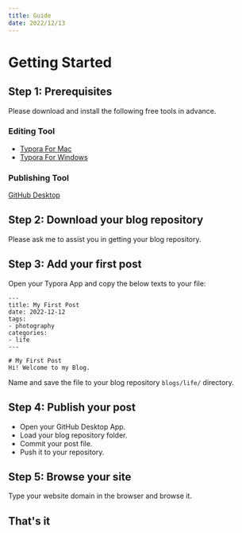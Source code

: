 ```yaml
---
title: Guide
date: 2022/12/13
---
```


# Getting Started

## Step 1: Prerequisites
Please download and install the following free tools in advance.

### Editing Tool
- [Typora For Mac](https://xclient.info/s/typora.html?a=dl&v=1.4.8&k=1&t=86dec916eaec8ce8893d026dc105a42e8f255ae0)
- [Typora For Windows](https://github.com/iuxt/src/releases/download/2.0/typora-0-11-18.exe)

### Publishing Tool
[GitHub Desktop](https://desktop.github.com/)

## Step 2: Download your blog repository
Please ask me to assist you in getting your blog repository.

## Step 3: Add your first post
Open your Typora App and copy the below texts to your file:

```
---
title: My First Post
date: 2022-12-12
tags:
- photography
categories:
- life
---

# My First Post
Hi! Welcome to my Blog.
```

Name and save the file to your blog repository `blogs/life/` directory.

## Step 4: Publish your post
- Open your GitHub Desktop App.
- Load your blog repository folder.
- Commit your post file.
- Push it to your repository.

## Step 5: Browse your site
Type your website domain in the browser and browse it.

## That's it
